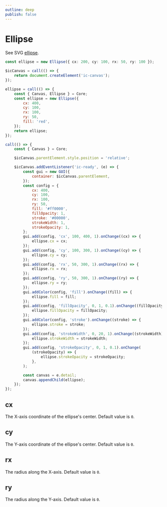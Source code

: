 ```yaml
---
outline: deep
publish: false
---
```


# Ellipse

See SVG [ellipse].

```ts
const ellipse = new Ellipse({ cx: 200, cy: 100, rx: 50, ry: 100 });
```

```js eval code=false
$icCanvas = call(() => {
    return document.createElement('ic-canvas');
});
```

```js eval code=false
ellipse = call(() => {
    const { Canvas, Ellipse } = Core;
    const ellipse = new Ellipse({
        cx: 400,
        cy: 100,
        rx: 100,
        ry: 50,
        fill: 'red',
    });
    return ellipse;
});
```

```js eval code=false inspector=false
call(() => {
    const { Canvas } = Core;

    $icCanvas.parentElement.style.position = 'relative';

    $icCanvas.addEventListener('ic-ready', (e) => {
        const gui = new GUI({
            container: $icCanvas.parentElement,
        });
        const config = {
            cx: 400,
            cy: 100,
            rx: 100,
            ry: 50,
            fill: '#ff0000',
            fillOpacity: 1,
            stroke: '#00000',
            strokeWidth: 1,
            strokeOpacity: 1,
        };
        gui.add(config, 'cx', 100, 400, 1).onChange((cx) => {
            ellipse.cx = cx;
        });
        gui.add(config, 'cy', 100, 300, 1).onChange((cy) => {
            ellipse.cy = cy;
        });
        gui.add(config, 'rx', 50, 300, 1).onChange((rx) => {
            ellipse.rx = rx;
        });
        gui.add(config, 'ry', 50, 300, 1).onChange((ry) => {
            ellipse.ry = ry;
        });
        gui.addColor(config, 'fill').onChange((fill) => {
            ellipse.fill = fill;
        });
        gui.add(config, 'fillOpacity', 0, 1, 0.1).onChange((fillOpacity) => {
            ellipse.fillOpacity = fillOpacity;
        });
        gui.addColor(config, 'stroke').onChange((stroke) => {
            ellipse.stroke = stroke;
        });
        gui.add(config, 'strokeWidth', 0, 20, 1).onChange((strokeWidth) => {
            ellipse.strokeWidth = strokeWidth;
        });
        gui.add(config, 'strokeOpacity', 0, 1, 0.1).onChange(
            (strokeOpacity) => {
                ellipse.strokeOpacity = strokeOpacity;
            },
        );

        const canvas = e.detail;
        canvas.appendChild(ellipse);
    });
});
```

## cx

The X-axis coordinate of the ellipse's center. Default value is `0`.

## cy

The Y-axis coordinate of the ellipse's center. Default value is `0`.

## rx

The radius along the X-axis. Default value is `0`.

## ry

The radius along the Y-axis. Default value is `0`.

[ellipse]: https://developer.mozilla.org/en-US/docs/Web/SVG/Element/ellipse
